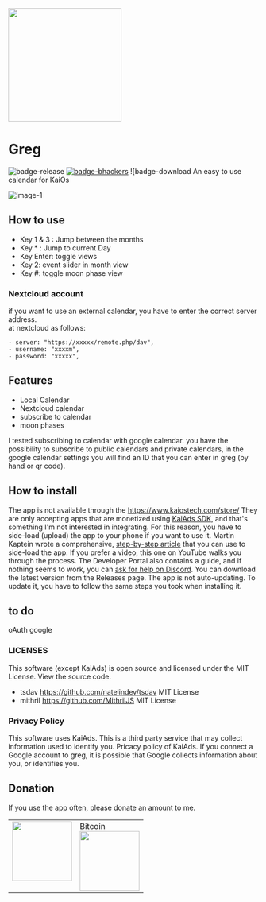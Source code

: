<img src="/images/logo.svg" width="228"/>

# Greg

![badge-release](https://img.shields.io/github/v/release/strukturart/greg?include_prereleases&style=plastic)
[![badge-bhackers](https://img.shields.io/badge/bHackers-bHackerStore-orange)](https://store.bananahackers.net/#greg)
![badge-download
An easy to use calendar for KaiOs

![image-1](/images/mockup.png)

## How to use

- Key 1 & 3 : Jump between the months
- Key \* : Jump to current Day
- Key Enter: toggle views
- Key 2: event slider in month view
- Key #: toggle moon phase view

### Nextcloud account

if you want to use an external calendar, you have to enter the correct server address.  
at nextcloud as follows:

    - server: "https://xxxxx/remote.php/dav",
    - username: "xxxxm",
    - password: "xxxxx",

## Features

- Local Calendar
- Nextcloud calendar
- subscribe to calendar
- moon phases

I tested subscribing to calendar with google calendar. you have the possibility to subscribe to public calendars and private calendars, in the google calendar settings you will find an ID that you can enter in greg (by hand or qr code).

## How to install

The app is not available through the https://www.kaiostech.com/store/ They are only accepting apps that are monetized using <a href="https://developer.kaiostech.com/submit-to-kaistore">KaiAds SDK</a>, and that's something I'm not interested in integrating.
For this reason, you have to side-load (upload) the app to your phone if you want to use it.
Martin Kaptein wrote a comprehensive, <a href="https://www.martinkaptein.com/blog/sideloading-and-deploying-apps-to-kai-os/">step-by-step article</a> that you can use to side-load the app. If you prefer a video, this one on YouTube walks you through the process.
The Developer Portal also contains a guide, and if nothing seems to work, you can <a href="https://discord.com/invite/rQ93zEu">ask for help on Discord</a>.
You can download the latest version from the Releases page.
The app is not auto-updating. To update it, you have to follow the same steps you took when installing it.

## to do

oAuth google

### LICENSES

This software (except KaiAds) is open source and licensed under the MIT License. View the source code.

- tsdav https://github.com/natelindev/tsdav MIT License
- mithril https://github.com/MithrilJS MIT License

### Privacy Policy

This software uses KaiAds. This is a third party service that may collect information used to identify you. Pricacy policy of KaiAds.
If you connect a Google account to greg, it is possible that Google collects information about you, or identifies you.

## Donation

If you use the app often, please donate an amount to me.
<br>

<table class="border-0"> 
  <tr class="border-0" >
    <td valign="top" class="border-0">
        <div>
            <a href="https://paypal.me/strukturart?locale.x=de_DE" target="_blank">
                <img src="/images/paypal.png" width="120px">
            </a>
        </div>
    </td>
    <td valign="top" class="border-0">
        <div>
            <div>Bitcoin</div>
            <img src="/images/bitcoin_rcv.png" width="120px">
        </div>
    </td>
  </tr>
 </table>
